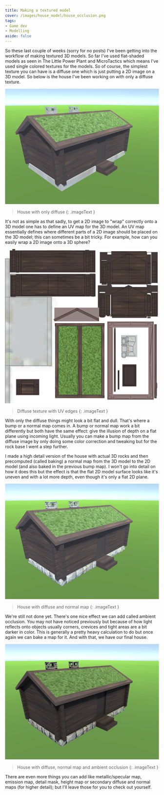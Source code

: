 ```yaml
---
title: Making a textured model
cover: /images/house_model/house_occlusion.png
tags:
- Game dev
- Modelling
aside: false
---
```


So these last couple of weeks (sorry for no posts) I've been getting into the workflow of making textured 3D models. So far I've used flat-shaded models as seen in The Little Power Plant and MicroTactics which means I've used single colored textures for the models. So of course, the simplest texture you can have is a diffuse one which is just putting a 2D image on a 3D model. So below is the house I've been working on with only a diffuse texture.

[![image](/images/house_model/house_diffuse.png)](/images/house_model/house_diffuse.png)

> House with only diffuse
{: .imageText }

It's not as simple as that sadly, to get a 2D image to "wrap" correctly onto a 3D model one has to define an UV map for the 3D model. An UV map essentially defines where different parts of a 2D image should be placed on the 3D model; this can sometimes be a bit tricky. For example, how can you easily wrap a 2D image onto a 3D sphere?

[![image](/images/house_model/house_uv.PNG)](/images/house_model/house_uv.PNG)

> Diffuse texture with UV edges
{: .imageText }

With only the diffuse things might look a bit flat and dull. That's where a bump or a normal map comes in. A bump or normal map work a bit differently but both have the same effect: give the illusion of depth on a flat plane using incoming light. Usually you can make a bump map from the diffuse image by only doing some color correction and tweaking but for the rock base I went a step further.

I made a high detail version of the house with actual 3D rocks and then precomputed (called baking) a normal map from the 3D model to the 2D model (and also baked in the previous bump map). I won't go into detail on how it does this but the effect is that the flat 2D model surface looks like it's uneven and with a lot more depth, even though it's only a flat 2D plane.

[![image](/images/house_model/house_normal.png)](/images/house_model/house_normal.png)

> House with diffuse and normal map
{: .imageText }

We're still not done yet. There's one nice effect we can add called ambient occlusion. You may not have noticed previously but because of how light reflects onto objects usually corners, crevices and tight areas are a bit darker in color. This is generally a pretty heavy calculation to do but once again we can bake a map for it. And with that, we have our final house.

[![image](/images/house_model/house_occlusion.png)](/images/house_model/house_occlusion.png)

> House with diffuse, normal map and ambient occlusion
{: .imageText }

There are even more things you can add like metallic/specular map, emission map, detail mask, height map or secondary diffuse and normal maps (for higher detail); but I'll leave those for you to check out yourself.

<p class="gfycontainer"><img class="gfyitem" data-id="BreakablePleasedBetafish" /></p>